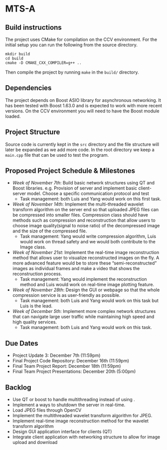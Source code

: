 # MTS-A

## Build instructions
The project uses CMake for compilation on the CCV environment. For the initial setup you can run the following from the source directory.
```
mkdir build
cd build
cmake -D CMAKE_CXX_COMPILER=g++ ..
```
Then compile the project by running `make` in the `build/` directory.

## Dependencies
The project depends on Boost ASIO library for asynchronous networking. It has been tested with Boost 1.63.0 and is expected to work with more recent versions. On the CCV environment you will need to have the Boost module loaded.

## Project Structure
Source code is currently kept in the `src` directory and the file structure will later be expanded as we add more code. In the root directory we keep a `main.cpp` file that can be used to test the program.

## Proposed Project Schedule & Milestones
* *Week of November 7th*: Build basic network structures using QT and Boost libraries. e.g. Provision of server and implement basic client-server model. Choose a specific communication protocol and test
  - Task management: both Luis and Yang would work on this first task.
* *Week of November 14th*: Implement the multi-threaded wavelet transform algorithm on the server end so that uploaded JPEG files can be compressed into smaller files. Compression class should have methods such as compression and reconstruction that allow users to choose image quality(signal to noise ratio) of the decompressed image and the size of the compressed file.
  - Task management: Yang would write compression algorithm, Luis would work on thread safety and we would both contribute to the Image class.
* *Week of November 21st*: Implement the real-time image reconstruction method that allows user to visualize reconstructed images on the fly. A more advanced feature would be to store these “semi-reconstructed” images as individual frames and make a video that shows the reconstruction process.
  - Task management: Yang would implement the reconstruction method and Luis would work on real-time image plotting feature.
* *Week of November 28th*: Design the GUI or webpage so that the whole compression service is as user-friendly as possible.
  - Task management: both Luis and Yang would work on this task but Luis is the lead.
* *Week of December 5th*: Implement more complex network structures that can navigate large user traffic while maintaining high speed and high quality services.
  - Task management: both Luis and Yang would work on this task.

## Due Dates
* Project Update 3: December 7th  (11:59pm)
* Final Project Code Repository: December 16th (11:59pm)
* Final Team Project Report: December 18th (11:59pm)
* Final Team Project Presentations: December 20th (5:00pm)

## Backlog

* Use QT or boost to handle multithreading instead of using <thread>.
* Implement a ways to shutdown the server in real-time.
* Load JPEG files through OpenCV
* Implement the multithreaded wavelet transform algorithm for JPEG.
* Implement real-time image reconstruction  method for the wavelet transform algorithm
* Design GUI application interface for clients (QT)
* Integrate client application with networking structure to allow for image upload and download
